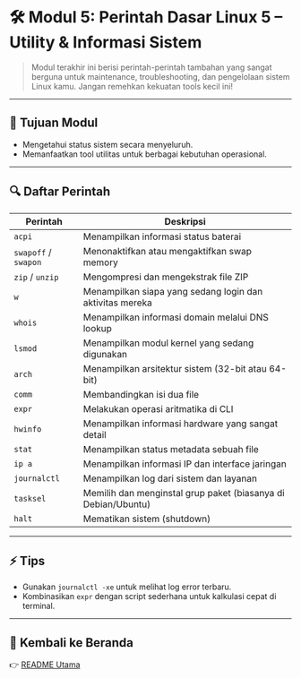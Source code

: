 # 🛠️ Modul 5: Perintah Dasar Linux 5 – Utility & Informasi Sistem

> Modul terakhir ini berisi perintah-perintah tambahan yang sangat berguna untuk maintenance, troubleshooting, dan pengelolaan sistem Linux kamu. Jangan remehkan kekuatan tools kecil ini!

---

## 🎯 Tujuan Modul

* Mengetahui status sistem secara menyeluruh.
* Memanfaatkan tool utilitas untuk berbagai kebutuhan operasional.

---

## 🔍 Daftar Perintah

| Perintah             | Deskripsi                                                     |
| -------------------- | ------------------------------------------------------------- |
| `acpi`               | Menampilkan informasi status baterai                          |
| `swapoff` / `swapon` | Menonaktifkan atau mengaktifkan swap memory                   |
| `zip` / `unzip`      | Mengompresi dan mengekstrak file ZIP                          |
| `w`                  | Menampilkan siapa yang sedang login dan aktivitas mereka      |
| `whois`              | Menampilkan informasi domain melalui DNS lookup               |
| `lsmod`              | Menampilkan modul kernel yang sedang digunakan                |
| `arch`               | Menampilkan arsitektur sistem (32-bit atau 64-bit)            |
| `comm`               | Membandingkan isi dua file                                    |
| `expr`               | Melakukan operasi aritmatika di CLI                           |
| `hwinfo`             | Menampilkan informasi hardware yang sangat detail             |
| `stat`               | Menampilkan status metadata sebuah file                       |
| `ip a`               | Menampilkan informasi IP dan interface jaringan               |
| `journalctl`         | Menampilkan log dari sistem dan layanan                       |
| `tasksel`            | Memilih dan menginstal grup paket (biasanya di Debian/Ubuntu) |
| `halt`               | Mematikan sistem (shutdown)                                   |

---

## ⚡ Tips

* Gunakan `journalctl -xe` untuk melihat log error terbaru.
* Kombinasikan `expr` dengan script sederhana untuk kalkulasi cepat di terminal.

---

## 🔗 Kembali ke Beranda

👉 [README Utama](../README.md)
